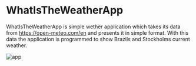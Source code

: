 # WhatIsTheWeatherApp

WhatIsTheWeatherApp is simple wether application which takes its data from https://open-meteo.com/en and presents it in simple format.
With this data the application is programmed to show Brazils and Stockholms current weather.

![app](https://user-images.githubusercontent.com/101790331/200818745-e9c97a22-573a-49d0-ab1d-4ed6ea406d9c.gif)
